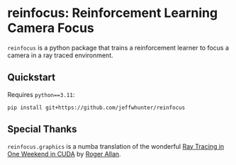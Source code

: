 reinfocus: Reinforcement Learning Camera Focus
=========================================================

`reinfocus` is a python package that trains a reinforcement learner to focus a camera in a
ray traced environment.


Quickstart
------------------
Requires `python==3.11`:
```
pip install git+https://github.com/jeffwhunter/reinfocus
```

Special Thanks
------------------
`reinfocus.graphics` is a numba translation of the wonderful [Ray Tracing in One Weekend
in CUDA](https://github.com/rogerallen/raytracinginoneweekendincuda) by [Roger Allan](
https://github.com/rogerallen).